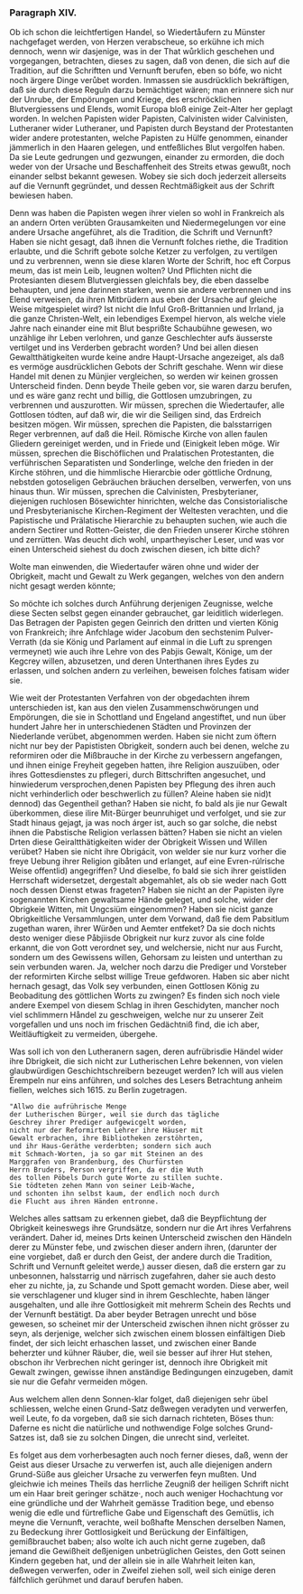 

<!-- seite 97 -->
### Paragraph XIV. ###

Ob ich schon die leichtfertigen Handel, so
Wiedertåufern zu Münster nachgefaget werden,
von Herzen verabscheue, so erkühne ich mich dennoch,
wenn wir dasjenige, was in der That wůrklich geschehen
und vorgegangen, betrachten, dieses zu sagen, daß
von denen, die sich auf die Tradition, auf die Schriftten
und Vernunft berufen, eben so bófe, wo nicht noch ärgere
Dinge verůbet worden. Inmassen sie ausdrücklich
bekräftigen, daß sie durch diese Reguln darzu bemächtiget
wären; man erinnere sich nur der Unrube, der
Empörungen und Kriege, des erschröcklichen Blutvergiessens
und Elends, womit Europa bloß einige Zeit-Alter
her geplagt worden. In welchen Papisten
wider Papisten, Calvinisten wider Calvinisten, Lutheraner
wider Lutheraner, und Papisten durch
Beystand der Protestanten wider andere protestanten,
welche Papisten zu Hülfe genommen, einander
jämmerlich in den Haaren gelegen, und entfeßliches
Blut vergolfen haben. Da sie Leute gedrungen und
gezwungen, einander zu ermorden, die doch weder von
der Ursache und Beschaffenheit des Streits etwas gewußt,
noch einander selbst bekannt gewesen. Wobey sie
sich doch jederzeit allerseits auf die Vernunft gegründet,
und dessen Rechtmäßigkeit aus der Schrift bewiesen
haben.

Denn was haben die Papisten wegen ihrer vielen
so wohl in Frankreich als an andern Orten verübten
Grausamkeiten und Niedermegelungen vor eine andere<!-- seite 98 -->
Ursache angeführet, als die Tradition, die Schrift und
Vernunft? Haben sie nicht gesagt, daß ihnen die Vernunft
folches riethe, die Tradition erlaubte, und die
Schrift gebote solche Ketzer zu verfolgen, zu vertilgen
und zu verbrennen, wenn sie diese klaren Worte der
Schrift, hoc eft Corpus meum, das ist mein Leib,
leugnen wolten? Und Pflichten nicht die Protesianten
diesem Blutvergiessen gleichfals bey, die eben dasselbe
behaupten, und jene darinnen starken, wenn sie andere
verbrennen und ins Elend verweisen, da ihren Mitbrüdern
aus eben der Ursache auf gleiche Weise mitgespielet
wird? Ist nicht die Inful Groß-Brittannien und
Irrland, ja die ganze Christen-Welt, ein lebendiges
Exempel hiervon, als welche viele Jahre nach einander
eine mit Blut besprißte Schaubühne gewesen, wo unzählige
ihr Leben verlohren, und ganze Geschlechter aufs
äusserste vertilget und ins Verderben gebracht worden?
Und bei allen diesen Gewaltthätigkeiten wurde keine
andre Haupt-Ursache angezeiget, als daß es vermöge
ausdrücklichen Gebots der Schrift geschahe. Wenn
wir diese Handel mit denen zu Münjier vergleichen, so
werden wir keinen grossen Unterscheid finden. Denn
beyde Theile geben vor, sie waren darzu berufen, und es
wäre ganz recht und billig, die Gottlosen umzubringen,
zu verbrennen und auszurotten. Wir müssen, sprechen
die Wiedertaufer, alle Gottlosen tódten, auf daß
wir, die wir die Seiligen sind, das Erdreich besitzen
mögen. Wir müssen, sprechen die Papisten, die
balsstarrigen Reger verbrennen, auf daß die Heil.
Römische Kirche von allen faulen Gliedern gereiniget
werden, und in Friede und (Einigkeit leben
möge. Wir müssen, sprechen die Bischöflichen und
Pralatischen Protestanten, die verführischen Separatisten
und Sonderlinge, welche den frieden in
der Kirche stöhren, und die himmlische Hierarcbie
oder göttliche Ordnung, nebstden gotoseligen Gebräuchen<!-- seite 99 --><!-- content-0089.xml -->
bräuchen derselben, verwerfen, von uns hinaus
thun. Wir müssen, sprechen die Calvinisten, Presbyterianer,
diejenigen ruchlosen Bösewichter hinrichten,
welche das Consistorialische und Presbyterianische
Kirchen-Regiment der Weltesten verachten,
und die Papistische und Prälatische Hierarchie
zu behaupten suchen, wie auch die andern Sectirer
und Rotten-Geister, die den Frieden unserer
Kirche stöhren und zerrütten. Was deucht dich
wohl, unpartheyischer Leser, und was vor einen Unterscheid
siehest du doch zwischen diesen, ich bitte dich?

Wolte man einwenden, die Wiedertaufer wären
ohne und wider der Obrigkeit, macht und Gewalt
zu Werk gegangen, welches von den andern
nicht gesagt werden könnte;

So möchte ich solches durch Anführung derjenigen
Zeugnisse, welche diese Secten selbst gegen einander gebrauchet,
gar leiditlich widerlegen. Das Betragen
der Papisten gegen Geinrich den dritten und vierten
König von Frankreich; ihre Anfchlage wider Jacobum
den sechstenim Pulver-Verrath (da sie König und
Parlament auf einmal in die Luft zu sprengen vermeynet)
wie auch ihre Lehre von des Pabjis Gewalt, Könige,
um der Kegcrey willen, abzusetzen, und deren Unterthanen
ihres Eydes zu erlassen, und solchen andern
zu verleihen, beweisen folches fatisam wider sie.

Wie weit der Protestanten Verfahren von der obgedachten
ihrem unterschieden ist, kan aus den vielen
Zusammenschwörungen und Empörungen, die sie in
Schottland und Engeland angestiftet, und nun über
hundert Jahre her in unterschiedenen Städten und Provinzen
der Niederlande verübet, abgenommen werden.
Haben sie nicht zum öftern nicht nur bey der Papististen
Obrigkeit, sondern auch bei denen, welche zu reformiren
oder die Mißbrauche in der Kirche zu verbessern
angefangen, und ihnen einige Freyheit gegeben hatten,<!-- seite 100 -->
ihre Religion auszuüben, oder ihres Gottesdienstes
zu pflegeri, durch Bittschriften angesuchet, und
hinwiederum versprochen,denen Papisten bey Pflegung
des ihren auch nicht verhinderlich oder beschwerlich zu
füllen? Aleine haben sie nid)t dennod) das Gegentheil
gethan? Haben sie nicht, fo bald als jie nur Gewalt
überkommen, diese ilire Mit-Bürger beunruhiget und
verfolget, und sie zur Stadt hinaus gejagt, ja was noch
árger ist, auch so gar solche, die nebst ihnen die Pabstische
Religion verlassen bätten? Haben sie nicht an vielen
Drten diese Geiraltthätigkeiten wider der Obrigkeit
Wissen und Willen verübet? Haben sie nicht ihre
Obrigácit, von welder sie nur kurz vorher die freye
Uebung ihrer Religion gibåten und erlanget, auf eine
Evren-rúlrische Weise offentlid) angegriffen? Und dieselbe,
fo bald sie sich ihrer geistliden Herrschaft widersetzet,
dergestalt abgemahlet, als ob sie weder nach
Gott noch dessen Dienst etwas frageten? Haben sie
nicht an der Papisten ilyre sogenannten Kirchen gewaltsame
Hände geleget, und solche, wider der Obrigkeie
Witten, mit Ungcsiüm eingenommen? Haben sie
nicist ganze Obrigkeitliche Versammlungen, unter dem
Vorwand, daß fie dem Pabsitlum zugethan waren,
ihrer Würðen und Aemter entfeket? Da sie doch nichts
desto weniger diese Påbjiisde Obrigkeit nur kurz zuvor
als cine folde erkannt, die von Gott verordnet sey, und
welchersie, nicht nur aus Furcht, sondern um des Gewissens
willen, Gehorsam zu leisten und unterthan zu
sein verbunden waren. Ja, welcher noch darzu die
Prediger und Vorsteber der reformirten Kirche selbst
willige Treue gefdworen. Haben sic aber nicht hernach
gesagt, das Volk sey verbunden, einen Gottlosen
König zu Beobaditung des göttlichen Worts zu zwingen?
Es finden sich noch viele andere Exempel von diesem
Schlag in ihren Geschidyten, mancher noch viel
schlimmern Håndel zu geschweigen, welche nur zu unserer<!-- seite 101 -->
Zeit vorgefallen und uns noch im frischen Gedächtniß 
find, die ich aber, Weitläuftigkeit zu vermeiden, úbergehe. 

Was soll ich von den Lutheranern sagen, deren aufrübrisdie
Händel wider ihre Dbrigkeit, die sich nicht zur
Lutherischen Lehre bekennen, von vielen glaubwürdigen 
Geschichtschreibern bezeuget werden? Ich will aus 
vielen Erempeln nur eins anführen, und solches des 
Lesers Betrachtung anheim fiellen, welches sich 1615. 
zu Berlin zugetragen. 

    "Allwo die aufrührische Menge 
    der Lutherischen Bürger, weil sie durch das tägliche
    Geschrey ihrer Prediger aufgewicgelt worden, 
    nicht nur der Reformirten Lehrer ihre Häuser mit 
    Gewalt erbrachen, ihre Bibliotheken zerstöhrten, 
    und ihr Haus-Geräthe verderbten; sondern sich auch 
    mit Schmach-Worten, ja so gar mit Steinen an des 
    Marggrafen von Brandenburg, des Churfürsten 
    Herrn Bruders, Person vergriffen, da er die Wuth 
    des tollen Pöbels Durch gute Worte zu stillen suchte. 
    Sie tödteten zehen Mann von seiner Leib-Wache,
    und schonten ihn selbst kaum, der endlich noch durch
    die Flucht aus ihren Händen entronne.

Welches alles sattsam zu erkennen giebet, daß die
Beypflichtung der Obrigkeit keineswegs ihre Grundsätze,
sondern nur die Art ihres Verfahrens verändert.
Daher id, meines Drts keinen Unterscheid zwischen
den Händeln derer zu Münster febe, und zwischen
dieser andern ihren, (darunter der eine vorgiebet, daß
er durch den Geist, der andere durch die Tradition,
Schrift und Vernunft geleitet werde,) ausser diesen,
daß die erstern gar zu unbesonnen, halsstarrig und närrisch
zugefahren, daher sie auch desto eher zu nichte, ja,
zu Schande und Spott gemacht worden. Diese aber,
weil sie verschlagener und kluger sind in ihrem Geschlechte,
haben länger ausgehalten, und alle ihre Gottlosigkeit
mit mehrerm Schein des Rechts und der Vernunft<!-- seite 102 --><!-- content-0091.xml -->
bestätigt. Da aber beyder Betragen unrecht und böse
gewesen, so scheinet mir der Unterscheid zwischen ihnen
nicht grösser zu seyn, als derjenige, welcher sich zwischen
einem blossen einfältigen Dieb findet, der sich leicht erhaschen
lasset, und zwischen einer Bande beherzter und
kühner Räuber, die, weil sie besser auf ihrer Hut stehen,
obschon ihr Verbrechen nicht geringer ist, dennoch ihre
Obrigkeit mit Gewalt zwingen, gewisse ihnen anständige
Bedingungen einzugeben, damit sie nur die Gefahr
vermeiden mögen.

Aus welchem allen denn Sonnen-klar folget, daß
diejenigen sehr übel schliessen, welche einen Grund-Satz
deßwegen veradyten und verwerfen, weil Leute, fo da
vorgeben, daß sie sich darnach richteten, Böses thun:
Daferne es nicht die natürliche und nothwendige Folge
solches Grund-Satzes ist, daß sie zu solchen Dingen,
die unrecht sind, verleitet.

Es folget aus dem vorherbesagten auch noch ferner
dieses, daß, wenn der Geist aus dieser Ursache zu verwerfen
ist, auch alle diejenigen andern Grund-Süße
aus gleicher Ursache zu verwerfen feyn mußten. Und
gleichwie ich meines Theils das herrliche Zeugniß der
heiligen Schrift nicht um ein Haar breit geringer
schätze·, noch auch weniger Hochachtung vor eine gründliche
und der Wahrheit gemässe Tradition bege, und
ebenso wenig die edle und fürtrefliche Gabe und Eigenschaft
des Gemütlis, ich meyne die Vernunft, verachte,
weil boßhafte Menschen derselben Namen, zu Bedeckung
ihrer Gottlosigkeit und Berückung der Einfältigen,
gemißbrauchet baben; also wolte ich auch nicht gerne
zugeben, daß jemand die Gewißheit deßjenigen unbetrüglichen
Geistes, den Gott seinen Kindern gegeben
hat, und der allein sie in alle Wahrheit leiten kan, deßwegen
verwerfen, oder in Zweifel ziehen soll, weil sich
einige deren fálfchlich gerühmet und darauf berufen
haben.
